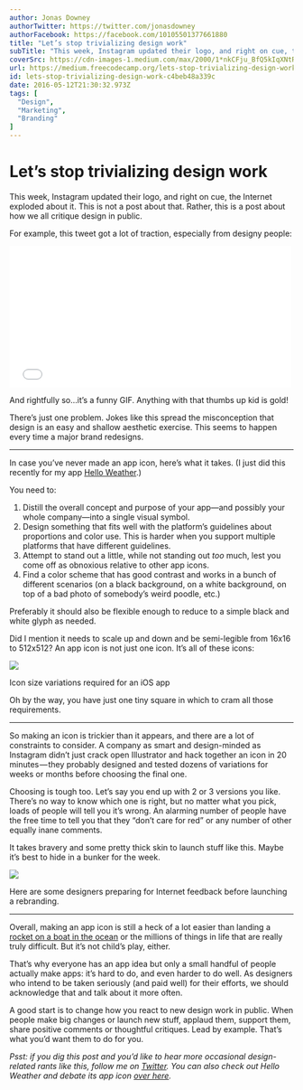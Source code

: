```yaml
---
author: Jonas Downey
authorTwitter: https://twitter.com/jonasdowney
authorFacebook: https://facebook.com/10105501377661880
title: "Let’s stop trivializing design work"
subTitle: "This week, Instagram updated their logo, and right on cue, the Internet exploded about it. This is not a post about that. Rather, this is..."
coverSrc: https://cdn-images-1.medium.com/max/2000/1*nkCFju_BfQ5kIqXNtRTdJw.png
url: https://medium.freecodecamp.org/lets-stop-trivializing-design-work-c4beb48a339c
id: lets-stop-trivializing-design-work-c4beb48a339c
date: 2016-05-12T21:30:32.973Z
tags: [
  "Design",
  "Marketing",
  "Branding"
]
---
```

# Let’s stop trivializing design work

This week, Instagram updated their logo, and right on cue, the Internet exploded about it. This is not a post about that. Rather, this is a post about how we all critique design in public.

For example, this tweet got a lot of traction, especially from designy people:





<iframe width="500" height="250" src="/media/7110bc8d717166638a1e727f371d68cd?postId=c4beb48a339c" data-media-id="7110bc8d717166638a1e727f371d68cd" allowfullscreen="" frameborder="0"></iframe>





And rightfully so…it’s a funny GIF. Anything with that thumbs up kid is gold!

There’s just one problem. Jokes like this spread the misconception that design is an easy and shallow aesthetic exercise. This seems to happen every time a major brand redesigns.











* * *







In case you’ve never made an app icon, here’s what it takes. (I just did this recently for my app [Hello Weather](http://helloweatherapp.com).)

You need to:

1.  Distill the overall concept and purpose of your app—and possibly your whole company—into a single visual symbol.
2.  Design something that fits well with the platform’s guidelines about proportions and color use. This is harder when you support multiple platforms that have different guidelines.
3.  Attempt to stand out a little, while not standing out _too_ much, lest you come off as obnoxious relative to other app icons.
4.  Find a color scheme that has good contrast and works in a bunch of different scenarios (on a black background, on a white background, on top of a bad photo of somebody’s weird poodle, etc.)

Preferably it should also be flexible enough to reduce to a simple black and white glyph as needed.

Did I mention it needs to scale up and down and be semi-legible from 16x16 to 512x512? An app icon is not just one icon. It’s all of these icons:







![](https://cdn-images-1.medium.com/max/2000/1*nkCFju_BfQ5kIqXNtRTdJw.png)

Icon size variations required for an iOS app







Oh by the way, you have just one tiny square in which to cram all those requirements.











* * *







So making an icon is trickier than it appears, and there are a lot of constraints to consider. A company as smart and design-minded as Instagram didn’t just crack open Illustrator and hack together an icon in 20 minutes — they probably designed and tested dozens of variations for weeks or months before choosing the final one.

Choosing is tough too. Let’s say you end up with 2 or 3 versions you like. There’s no way to know which one is right, but no matter what you pick, loads of people will tell you it’s wrong. An alarming number of people have the free time to tell you that they “don’t care for red” or any number of other equally inane comments.

It takes bravery and some pretty thick skin to launch stuff like this. Maybe it’s best to hide in a bunker for the week.



![](https://cdn-images-1.medium.com/max/1600/1*dFbS3LfAXu41p6vFaqKSbQ.png)

Here are some designers preparing for Internet feedback before launching a rebranding.













* * *







Overall, making an app icon is still a heck of a lot easier than landing a [rocket on a boat in the ocean](https://www.youtube.com/watch?v=RPGUQySBikQ) or the millions of things in life that are really truly difficult. But it’s not child’s play, either.

That’s why everyone has an app idea but only a small handful of people actually make apps: it’s hard to do, and even harder to do well. As designers who intend to be taken seriously (and paid well) for their efforts, we should acknowledge that and talk about it more often.

A good start is to change how you react to new design work in public. When people make big changes or launch new stuff, applaud them, support them, share positive comments or thoughtful critiques. Lead by example. That’s what you’d want them to do for you.

_Psst: if you dig this post and you’d like to hear more occasional design-related rants like this, follow me on_ [_Twitter_](http://twitter.com/jonasdowney)_. You can also check out Hello Weather and debate its app icon_ [_over here_](https://helloweatherapp.com)_._








